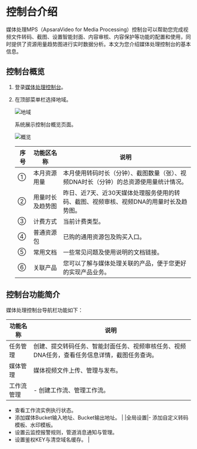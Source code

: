 # 控制台介绍

媒体处理MPS（ApsaraVideo for Media Processing）控制台可以帮助您完成视频文件转码、截图、设置智能封面、内容审核、内容保护等功能的配置和使用，同时提供了资源用量趋势图进行实时数据分析。本文为您介绍媒体处理控制台的基本信息。

## 控制台概览

1.  登录[媒体处理控制台](https://mps.console.aliyun.com/overview)。

2.  在顶部菜单栏选择地域。

    ![地域](https://static-aliyun-doc.oss-accelerate.aliyuncs.com/assets/img/zh-CN/7340183161/p242178.png)

    系统展示控制台概览页面。

    ![概览](https://static-aliyun-doc.oss-accelerate.aliyuncs.com/assets/img/zh-CN/7340183161/p172188.png)

    |序号|功能区名称|说明|
    |--|-----|--|
    |①|本月资源用量|本月使用转码时长（分钟）、截图数量（张）、视频DNA时长（分钟）的总资源使用量统计情况。|
    |②|用量时长及趋势图|昨日、近7天、近30天媒体处理服务使用的转码、截图、视频审核、视频DNA的用量时长及趋势图。|
    |③|计费方式|当前计费类型。|
    |④|普通资源包|已购的通用资源包及购买入口。|
    |⑤|常用文档|一些常见问题及使用说明的文档链接。|
    |⑥|关联产品|您可以了解与媒体处理关联的产品，便于您更好的实现产品业务。|


## 控制台功能简介

媒体处理控制台导航栏功能如下：

|功能名称|说明|
|----|--|
|任务管理|创建、提交转码任务、智能封面任务、视频审核任务、视频DNA任务，查看任务信息详情，截图任务查询。|
|媒体管理|媒体视频文件上传、管理与发布。|
|工作流管理|-   创建工作流、管理工作流。
-   查看工作流实例执行状态。
-   添加媒体Bucket输入地址、Bucket输出地址。 |
|全局设置|-   添加自定义转码模板、水印模板。
-   设置云监控报警规则，管道消息通知与管理。
-   设置鉴权KEY与清空域名缓存。 |

